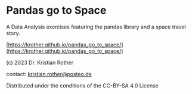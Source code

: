 # Pandas go to Space

A Data Analysis exercises featuring the pandas library and a space travel story.

[https://krother.github.io/pandas_go_to_space/](https://krother.github.io/pandas_go_to_space/)

(c) 2023 Dr. Kristian Rother

contact: kristian.rother@posteo.de

Distributed under the conditions of the CC-BY-SA 4.0 License
 